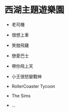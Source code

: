 # 西湖主題遊樂園

* 老司機

* 很想上車

* 笑倣飛雞

* 戀愛巴士

* 帶你飛上天

* 小王很怒變戰神

* RollerCoaster Tycoon

* The Sims

* ...
